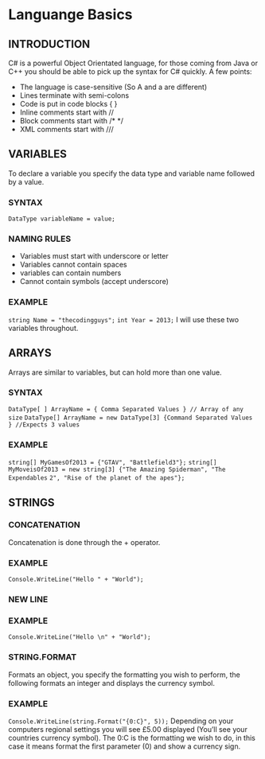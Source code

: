 # Languange Basics 

## INTRODUCTION
C# is a powerful Object Orientated language, for those coming from Java or C++ you should be
able to pick up the syntax for C# quickly. A few points:
- The language is case-sensitive (So A and a are different)
- Lines terminate with semi-colons
- Code is put in code blocks { }
- Inline comments start with //
- Block comments start with /* */
- XML comments start with ///


## VARIABLES
To declare a variable you specify the data type and variable name followed by a value.

### SYNTAX
`DataType variableName = value;`

### NAMING RULES
- Variables must start with underscore or letter
- Variables cannot contain spaces
- variables can contain numbers
- Cannot contain symbols (accept underscore)

### EXAMPLE
`string Name = "thecodingguys";`
`int Year = 2013;`
I will use these two variables throughout.

## ARRAYS
Arrays are similar to variables, but can hold more than one value.


### SYNTAX
`DataType[ ] ArrayName = { Comma Separated Values } // Array of any size`
`DataType[] ArrayName = new DataType[3] {Command Separated Values } //Expects 3 values`

### EXAMPLE
`string[] MyGamesOf2013 = {"GTAV", "Battlefield3"};`
`string[] MyMoveisOf2013 = new string[3] {"The Amazing Spiderman", "The Expendables`
`2", "Rise of the planet of the apes"};`


## STRINGS
### CONCATENATION
Concatenation is done through the + operator.
### EXAMPLE
`Console.WriteLine("Hello " + "World");`

### NEW LINE
### EXAMPLE
`Console.WriteLine("Hello \n" + "World");`

### STRING.FORMAT
Formats an object, you specify the formatting you wish to perform, the following formats an
integer and displays the currency symbol.
### EXAMPLE
`Console.WriteLine(string.Format("{0:C}", 5));`
Depending on your computers regional settings you will see £5.00 displayed (You’ll see your
countries currency symbol). The 0:C is the formatting we wish to do, in this case it means
format the first parameter (0) and show a currency sign. 
